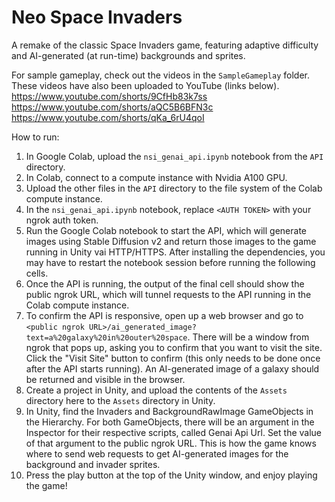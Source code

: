 # Neo Space Invaders

A remake of the classic Space Invaders game, featuring adaptive difficulty and AI-generated (at run-time) backgrounds and sprites.

For sample gameplay, check out the videos in the `SampleGameplay` folder. These videos have also been uploaded to YouTube (links below).
https://www.youtube.com/shorts/9CfHb83k7ss
https://www.youtube.com/shorts/aQC5B6BFN3c
https://www.youtube.com/shorts/qKa_6rU4qoI

How to run: 
1. In Google Colab, upload the `nsi_genai_api.ipynb` notebook from the `API` directory.
2. In Colab, connect to a compute instance with Nvidia A100 GPU.
3. Upload the other files in the `API` directory to the file system of the Colab compute instance.
4. In the `nsi_genai_api.ipynb` notebook, replace `<AUTH TOKEN>` with your ngrok auth token.
5. Run the Google Colab notebook to start the API, which will generate images using Stable Diffusion v2 and return those images to the game running in Unity vai HTTP/HTTPS. After installing the dependencies, you may have to restart the notebook session before running the following cells.
6. Once the API is running, the output of the final cell should show the public ngrok URL, which will tunnel requests to the API running in the Colab compute instance.
7. To confirm the API is responsive, open up a web browser and go to `<public ngrok URL>/ai_generated_image?text=a%20galaxy%20in%20outer%20space`. There will be a window from ngrok that pops up, asking you to confirm that you want to visit the site. Click the "Visit Site" button to confirm (this only needs to be done once after the API starts running). An AI-generated image of a galaxy should be returned and visible in the browser.
8. Create a project in Unity, and upload the contents of the `Assets` directory here to the `Assets` directory in Unity.
9. In Unity, find the Invaders and BackgroundRawImage GameObjects in the Hierarchy. For both GameObjects, there will be an argument in the Inspector for their respective scripts, called Genai Api Url. Set the value of that argument to the public ngrok URL. This is how the game knows where to send web requests to get AI-generated images for the background and invader sprites.
10. Press the play button at the top of the Unity window, and enjoy playing the game!
